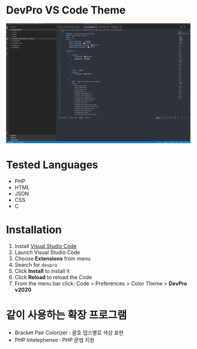 # DevPro VS Code Theme

![screenshot](https://github.com/koprodev/vscode-theme-hc/blob/master/theme-2020.jpg)


# Tested Languages
- PHP
- HTML
- JSON
- CSS
- C

# Installation
1.  Install [Visual Studio Code](https://code.visualstudio.com/)
2.  Launch Visual Studio Code
3.  Choose **Extensions** from menu
4.  Search for `devpro`
5.  Click **Install** to install it
6.  Click **Reload** to reload the Code
7.  From the menu bar click: Code > Preferences > Color Theme > **DevPro v2020**

# 같이 사용하는 확장 프로그램
- Bracket Pair Colorizer : 괄호 뎁스별로 색상 표현
- PHP Intelephense : PHP 문법 지원
